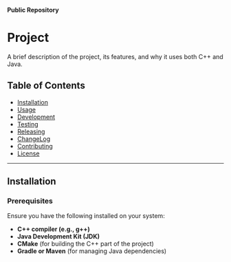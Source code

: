 **Public Repository**
# Project

A brief description of the project, its features, and why it uses both C++ and Java.

## Table of Contents

- [Installation](#installation)
- [Usage](#usage)
- [Development](#development)
- [Testing](#testing)
- [Releasing](#releasing)
- [ChangeLog](#changelog)
- [Contributing](#contributing)
- [License](#license)

---

## Installation

### Prerequisites

Ensure you have the following installed on your system:

- **C++ compiler (e.g., g++)**
- **Java Development Kit (JDK)**
- **CMake** (for building the C++ part of the project)
- **Gradle or Maven** (for managing Java dependencies)

